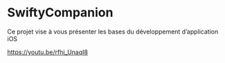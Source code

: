 # SwiftyCompanion
Ce projet vise à vous présenter les bases du développement d’application iOS

https://youtu.be/rfhi_UnaqI8
